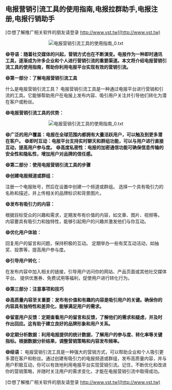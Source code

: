 ## **电报营销引流工具的使用指南,电报拉群助手,电报注册,电报行销助手**

[😍想了解推广相关软件的朋友请登录 http://www.vst.tw](http://www.vst.tw)

 <center><img src="https://vst.tw/MP4/tuiguang/png/1.png" alt="电报营销引流工具的使用指南_0.txt"></center>

**😄导语：随着社交媒体的兴起，营销方式也在不断演变。电报作为一种即时通讯工具，逐渐成为许多企业和个人进行营销引流的重要渠道。本文将介绍电报营销引流工具的使用指南，帮助你利用电报平台实现有效的营销引流。**

**😄第一部分：了解电报营销引流工具**

什么是电报营销引流工具？
电报营销引流工具是一种通过电报平台进行营销和引流的工具。它能够帮助用户在电报上发布内容、吸引用户关注并引导他们转化为潜在客户或粉丝。

**😄电报营销引流工具的优势：**

 <center><img src="https://vst.tw/MP4/tuiguang/png/1.png" alt="电报营销引流工具的使用指南_0.txt"></center>

**😄广泛的用户覆盖：电报在全球范围内都拥有大量活跃用户，可以触及到更多潜在客户。**
**😄即时互动：电报平台支持实时聊天和群组功能，可以与用户进行直接互动，提高用户参与度。**
**😄高度私密性：电报的加密通信功能可确保信息传输的安全性和隐私性，增加用户对品牌的信任感。**

**😄第二部分：使用电报营销引流工具的步骤**

**😄创建电报频道或群组：**

注册一个电报账号，然后在设置中创建一个频道或群组。
选择一个具有吸引力的名称和描述，并上传相关的品牌标识和背景图片。

**😄发布有吸引力的内容：**

根据目标受众的兴趣和需求，定期发布有价值的内容，如文章、图片、视频等。
内容要具有吸引力和独特性，能够引起用户的兴趣并激发他们与你互动。

**😄优化用户体验：**

回复用户的留言和问题，保持积极的互动。
定期举办一些有奖互动活动，如抽奖、投票等，提高用户参与度。

**😄引导用户转化：**

在发布内容中加入相关的链接，引导用户访问你的网站、产品页面或其他社交媒体平台。
提供优惠券、免费试用等福利，促使用户进行转化行为。

**😄第三部分：注意事项和技巧**

**😄高质量内容至关重要：发布有价值和有趣的内容是吸引用户的关键。确保你的内容具有独特性和差异化，能够满足用户的需求。**

**😄留意用户反馈：定期查看用户的留言和反馈，了解他们的需求和疑虑，并及时作出回应。这有助于建立良好的品牌形象和用户关系。**

**😄定期分析数据：利用电报提供的统计数据，了解用户的参与度、转化率等关键指标。根据数据分析结果，调整营销策略和内容发布频率。**

**😄结语：**
电报营销引流工具是一种强大的营销方式，可以帮助企业和个人吸引更多潜在客户和粉丝。通过创建有吸引力的电报频道或群组，发布高质量内容，并与用户积极互动，你可以有效地利用电报平台实现营销引流。记住，不断优化和改进你的营销策略，并随时关注用户的需求变化，才能在电报营销引流中取得成功。

[😍想了解推广相关软件的朋友请登录 http://www.vst.tw](http://www.vst.tw)



